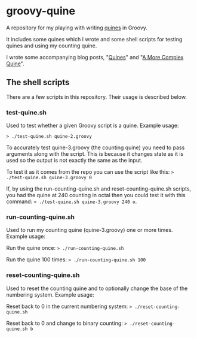groovy-quine
============
A repository for my playing with writing [quines](http://en.wikipedia.org/wiki/Quine_(computing)) in Groovy.

It includes some quines which I wrote and some shell scripts for testing quines and using my counting quine.

I wrote some accompanying blog posts, "[Quines](http://dnahodil.wordpress.com/2014/08/04/quines/)" and "[A More Complex Quine](http://dnahodil.wordpress.com/2014/08/23/a-more-complex-quine/)".

## The shell scripts
There are a few scripts in this repository. Their usage is described below.

### test-quine.sh
Used to test whether a given Groovy script is a quine. Example usage:

`> ./test-quine.sh quine-2.groovy`

To accurately test quine-3.groovy (the counting quine) you need to pass arguments along with the script. This is because it changes state as it is used so the output is not exactly the same as the input.

To test it as it comes from the repo you can use the script like this: `> ./test-quine.sh quine-3.groovy 0`

If, by using the run-counting-quine.sh and reset-counting-quine.sh scripts, you had the quine at 240 counting in octal then you could test it with this command: `> ./test-quine.sh quine-3.groovy 240 o`.

### run-counting-quine.sh
Used to run my counting quine (quine-3.groovy) one or more times. Example usage:

Run the quine once: `> ./run-counting-quine.sh`

Run the quine 100 times: `> ./run-counting-quine.sh 100`

### reset-counting-quine.sh
Used to reset the counting quine and to optionally change the base of the numbering system. Example usage:

Reset back to 0 in the current numbering system: `> ./reset-counting-quine.sh`

Reset back to 0 and change to binary counting:  `> ./reset-counting-quine.sh b`
